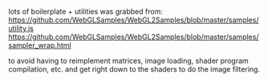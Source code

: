 lots of boilerplate + utilities was grabbed from:
https://github.com/WebGLSamples/WebGL2Samples/blob/master/samples/utility.js
https://github.com/WebGLSamples/WebGL2Samples/blob/master/samples/sampler_wrap.html

to avoid having to reimplement matrices, image loading, shader program
compilation, etc. and get right down to the shaders to do the image
filtering.